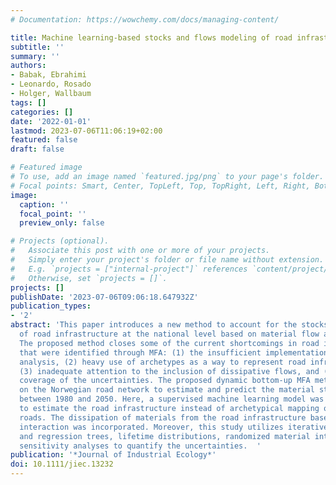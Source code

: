 ```yaml
---
# Documentation: https://wowchemy.com/docs/managing-content/

title: Machine learning-based stocks and flows modeling of road infrastructure
subtitle: ''
summary: ''
authors:
- Babak, Ebrahimi
- Leonardo, Rosado
- Holger, Wallbaum
tags: []
categories: []
date: '2022-01-01'
lastmod: 2023-07-06T11:06:19+02:00
featured: false
draft: false

# Featured image
# To use, add an image named `featured.jpg/png` to your page's folder.
# Focal points: Smart, Center, TopLeft, Top, TopRight, Left, Right, BottomLeft, Bottom, BottomRight.
image:
  caption: ''
  focal_point: ''
  preview_only: false

# Projects (optional).
#   Associate this post with one or more of your projects.
#   Simply enter your project's folder or file name without extension.
#   E.g. `projects = ["internal-project"]` references `content/project/deep-learning/index.md`.
#   Otherwise, set `projects = []`.
projects: []
publishDate: '2023-07-06T09:06:18.647932Z'
publication_types:
- '2'
abstract: 'This paper introduces a new method to account for the stocks and flows
  of road infrastructure at the national level based on material flow accounting (MFA).
  The proposed method closes some of the current shortcomings in road infrastructures
  that were identified through MFA: (1) the insufficient implementation of prospective
  analysis, (2) heavy use of archetypes as a way to represent road infrastructure,
  (3) inadequate attention to the inclusion of dissipative flows, and (4) limited
  coverage of the uncertainties. The proposed dynamic bottom-up MFA method was tested
  on the Norwegian road network to estimate and predict the material stocks and flows
  between 1980 and 2050. Here, a supervised machine learning model was introduced
  to estimate the road infrastructure instead of archetypical mapping of different
  roads. The dissipation of materials from the road infrastructure based on tire-pavement
  interaction was incorporated. Moreover, this study utilizes iterative classified
  and regression trees, lifetime distributions, randomized material intensities, and
  sensitivity analyses to quantify the uncertainties.  '
publication: '*Journal of Industrial Ecology*'
doi: 10.1111/jiec.13232
---
```

